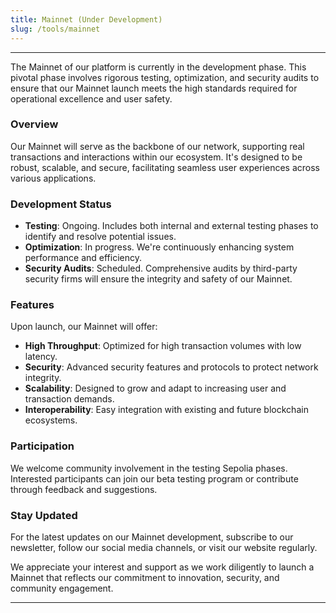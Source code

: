 ```yaml
---
title: Mainnet (Under Development)
slug: /tools/mainnet
---
```


---

The Mainnet of our platform is currently in the development phase. This pivotal phase involves rigorous testing, optimization, and security audits to ensure that our Mainnet launch meets the high standards required for operational excellence and user safety.

### Overview

Our Mainnet will serve as the backbone of our network, supporting real transactions and interactions within our ecosystem. It's designed to be robust, scalable, and secure, facilitating seamless user experiences across various applications.

### Development Status

- **Testing**: Ongoing. Includes both internal and external testing phases to identify and resolve potential issues.
- **Optimization**: In progress. We're continuously enhancing system performance and efficiency.
- **Security Audits**: Scheduled. Comprehensive audits by third-party security firms will ensure the integrity and safety of our Mainnet.

### Features

Upon launch, our Mainnet will offer:

- **High Throughput**: Optimized for high transaction volumes with low latency.
- **Security**: Advanced security features and protocols to protect network integrity.
- **Scalability**: Designed to grow and adapt to increasing user and transaction demands.
- **Interoperability**: Easy integration with existing and future blockchain ecosystems.

### Participation

We welcome community involvement in the testing Sepolia phases. Interested participants can join our beta testing program or contribute through feedback and suggestions.

### Stay Updated

For the latest updates on our Mainnet development, subscribe to our newsletter, follow our social media channels, or visit our website regularly.

We appreciate your interest and support as we work diligently to launch a Mainnet that reflects our commitment to innovation, security, and community engagement.

---